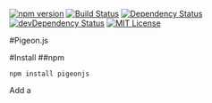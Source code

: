 [![npm version](https://badge.fury.io/js/pigeonjs.svg)](https://badge.fury.io/js/pigeonjs)
[![Build Status](https://travis-ci.org/w3tecch/pigeon.js.svg?branch=master)](https://travis-ci.org/w3tecch/pigeon.js)
[![Dependency Status](https://david-dm.org/w3tecch/pigeon.js.svg)](https://david-dm.org/w3tecch/pigeon.js)
[![devDependency Status](https://david-dm.org/w3tecch/pigeon.js/dev-status.svg)](https://david-dm.org/w3tecch/pigeon.js#info=devDependencies)
[![MIT License](http://img.shields.io/badge/license-MIT-blue.svg?style=flat)](LICENSE)

#Pigeon.js

#Install
##npm

```
npm install pigeonjs
```

Add a <script> to your index.html


##bower
WIP

#How to use
```
// Create a new channel
let channel = pigeon.channel();

// Add a subscriber
channel.subscribe('user:create')(() => {...});

// Dispose your subscriber
let disposer = channel.subscribe('user:create')(() => {...});
disposer();

// Publish your message or date
channel.publish('test')('an example message');
```

#License

[MIT](/LICENSE)
